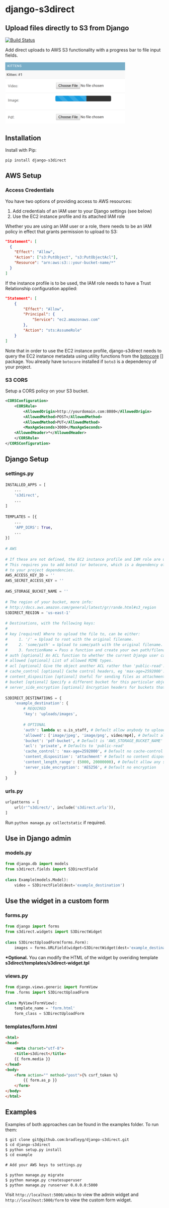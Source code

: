 django-s3direct
===============

Upload files directly to S3 from Django
-------------------------------------

[![Build Status](https://travis-ci.org/bradleyg/django-s3direct.svg?branch=master)](https://travis-ci.org/bradleyg/django-s3direct)

Add direct uploads to AWS S3 functionality with a progress bar to file input fields.

<img src="https://raw.githubusercontent.com/bradleyg/django-s3direct/master/screenshot.png" width="381"/>

## Installation

Install with Pip:

```pip install django-s3direct```

## AWS Setup

### Access Credentials

You have two options of providing access to AWS resources:

1. Add credentials of an IAM user to your Django settings (see below)
2. Use the EC2 instance profile and its attached IAM role

Whether you are using an IAM user or a role, there needs to be an IAM policy
in effect that grants permission to upload to S3: 

```json
"Statement": [
  {
    "Effect": "Allow",
    "Action": ["s3:PutObject", "s3:PutObjectAcl"],
    "Resource": "arn:aws:s3:::your-bucket-name/*"
  }
]
```

If the instance profile is to be used, the IAM role needs to have a 
Trust Relationship configuration applied:

```json
"Statement": [
	{
		"Effect": "Allow",
		"Principal": {
			"Service": "ec2.amazonaws.com"
		},
		"Action": "sts:AssumeRole"
	}
]
```

Note that in order to use the EC2 instance profile, django-s3direct needs 
to query the EC2 instance metadata using utility functions from the
[botocore] [] package. You already have `botocore` installed if `boto3`
is a dependency of your project.

### S3 CORS

Setup a CORS policy on your S3 bucket.

```xml
<CORSConfiguration>
    <CORSRule>
        <AllowedOrigin>http://yourdomain.com:8080</AllowedOrigin>
        <AllowedMethod>POST</AllowedMethod>
        <AllowedMethod>PUT</AllowedMethod>
        <MaxAgeSeconds>3000</MaxAgeSeconds>
	<AllowedHeader>*</AllowedHeader>
    </CORSRule>
</CORSConfiguration>
```

## Django Setup

### settings.py

```python
INSTALLED_APPS = [
    ...
    's3direct',
    ...
]

TEMPLATES = [{
    ...
    'APP_DIRS': True,
    ...
}]

# AWS 

# If these are not defined, the EC2 instance profile and IAM role are used.
# This requires you to add boto3 (or botocore, which is a dependency of boto3) 
# to your project dependencies.
AWS_ACCESS_KEY_ID = ''
AWS_SECRET_ACCESS_KEY = ''

AWS_STORAGE_BUCKET_NAME = ''

# The region of your bucket, more info:
# http://docs.aws.amazon.com/general/latest/gr/rande.html#s3_region
S3DIRECT_REGION = 'us-east-1'

# Destinations, with the following keys:
#
# key [required] Where to upload the file to, can be either:
#     1. '/' = Upload to root with the original filename.
#     2. 'some/path' = Upload to some/path with the original filename.
#     3. functionName = Pass a function and create your own path/filename.
# auth [optional] An ACL function to whether the current Django user can perform this action.
# allowed [optional] List of allowed MIME types.
# acl [optional] Give the object another ACL rather than 'public-read'.
# cache_control [optional] Cache control headers, eg 'max-age=2592000'.
# content_disposition [optional] Useful for sending files as attachments.
# bucket [optional] Specify a different bucket for this particular object.
# server_side_encryption [optional] Encryption headers for buckets that require it.

S3DIRECT_DESTINATIONS = {
    'example_destination': {
        # REQUIRED
        'key': 'uploads/images',

        # OPTIONAL
        'auth': lambda u: u.is_staff, # Default allow anybody to upload
        'allowed': ['image/jpeg', 'image/png', video/mp4], # Default allow all mime types
        'bucket': 'pdf-bucket', # Default is 'AWS_STORAGE_BUCKET_NAME'
        'acl': 'private', # Defaults to 'public-read'
        'cache_control': 'max-age=2592000', # Default no cache-control
        'content_disposition': 'attachment' # Default no content disposition
        'content_length_range': (5000, 20000000), # Default allow any size
        'server_side_encryption': 'AES256', # Default no encryption
    }
}
```

### urls.py

```python
urlpatterns = [
    url(r'^s3direct/', include('s3direct.urls')),
]
```

Run ```python manage.py collectstatic``` if required.

## Use in Django admin

### models.py

```python
from django.db import models
from s3direct.fields import S3DirectField

class Example(models.Model):
    video = S3DirectField(dest='example_destination')
```

## Use the widget in a custom form

### forms.py

```python
from django import forms
from s3direct.widgets import S3DirectWidget

class S3DirectUploadForm(forms.Form):
    images = forms.URLField(widget=S3DirectWidget(dest='example_destination'))
```

__*Optional.__ You can modify the HTML of the widget by overiding template __s3direct/templates/s3direct-widget.tpl__

### views.py

```python
from django.views.generic import FormView
from .forms import S3DirectUploadForm

class MyView(FormView):
    template_name = 'form.html'
    form_class = S3DirectUploadForm
```

### templates/form.html

```html
<html>
<head>
    <meta charset="utf-8">
    <title>s3direct</title>
    {{ form.media }}
</head>
<body>
    <form action="" method="post">{% csrf_token %}
        {{ form.as_p }}
    </form>
</body>
</html>
```

## Examples
Examples of both approaches can be found in the examples folder. To run them:
```shell
$ git clone git@github.com:bradleyg/django-s3direct.git
$ cd django-s3direct
$ python setup.py install
$ cd example

# Add your AWS keys to settings.py

$ python manage.py migrate
$ python manage.py createsuperuser
$ python manage.py runserver 0.0.0.0:5000
```

Visit ```http://localhost:5000/admin``` to view the admin widget and ```http://localhost:5000/form``` to view the custom form widget.

[botocore]: https://github.com/boto/botocore
